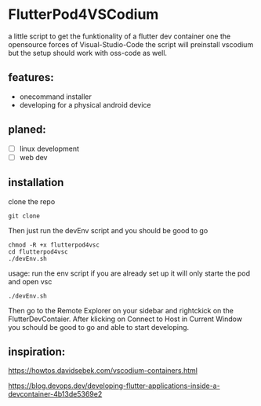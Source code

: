 # FlutterPod4VSCodium
a little script to get the funktionality of a flutter dev container one the opensource forces of Visual-Studio-Code
the script will preinstall vscodium but the setup should work with oss-code as well. 
## features:
- onecommand installer
- developing for a physical android device

## planed:
- [ ] linux development
- [ ] web dev
## installation
clone the repo
```
git clone
```
Then just run the devEnv script and you should be good to go

```
chmod -R +x flutterpod4vsc
cd flutterpod4vsc
./devEnv.sh
```
usage:
run the env script if you are already set up it will only starte the pod and open vsc
```
./devEnv.sh
```
Then go to the Remote Explorer on your sidebar and rightckick on the FlutterDevContaier.
After klicking on Connect to Host in Current Window you schould be good to go and able to start developing.
## inspiration:
https://howtos.davidsebek.com/vscodium-containers.html

https://blog.devops.dev/developing-flutter-applications-inside-a-devcontainer-4b13de5369e2
